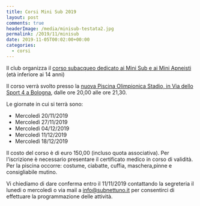 ```yaml
---
title: Corsi Mini Sub 2019
layout: post
comments: true
headerImage: /media/minisub-testata2.jpg
permalink: /2019/11/minisub
date: 2019-11-05T00:02:00+00:00
categories:
  - corsi
---
```


Il club organizza il [corso subacqueo dedicato ai Mini Sub e ai Mini Apneisti](/attivita-didattica/corsi-minisub) (età inferiore ai 14 anni)

Il corso verrà svolto presso la [nuova Piscina Olimpionica Stadio, in Via dello Sport 4 a Bologna](/dove-siamo), dalle ore 20,00 alle ore 21,30.

Le giornate in cui si terrà sono:

- Mercoledì 20/11/2019
- Mercoledì 27/11/2019
- Mercoledì 04/12/2019
- Mercoledì 11/12/2019
- Mercoledì 18/12/2019

Il costo del corso è di euro 150,00 (incluso quota associativa). Per l'iscrizione è necessario presentare il certificato medico in corso di validità. Per la piscina occorre: costume, ciabatte, cuffia, maschera,pinne e consigliabile mutino.

Vi chiediamo di dare conferma entro il 11/11/2019 contattando la segreteria il lunedi o mercoledi o via mail a info@subnettuno.it per consentirci di effettuare la programmazione delle attività.
